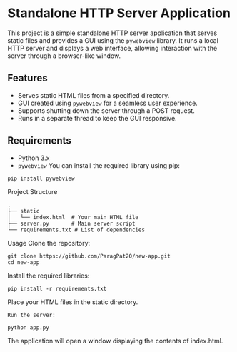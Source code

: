 # Standalone HTTP Server Application

This project is a simple standalone HTTP server application that serves static files and provides a GUI using the `pywebview` library. It runs a local HTTP server and displays a web interface, allowing interaction with the server through a browser-like window.

## Features

- Serves static HTML files from a specified directory.
- GUI created using `pywebview`  for a seamless user experience.
- Supports shutting down the server through a POST request.
- Runs in a separate thread to keep the GUI responsive.

## Requirements

- Python 3.x
- `pywebview` 
You can install the required library using pip:

```
pip install pywebview
```
Project Structure
```
.
├── static
│   └── index.html  # Your main HTML file
├── server.py       # Main server script
└── requirements.txt # List of dependencies
```
Usage
Clone the repository:

```
git clone https://github.com/ParagPat20/new-app.git
cd new-app
```
Install the required libraries:

```
pip install -r requirements.txt
```
Place your HTML files in the static directory.

`Run the server:`

```
python app.py
```
The application will open a window displaying the contents of index.html.

